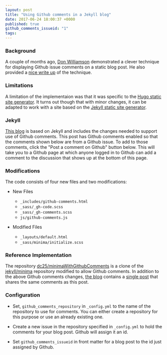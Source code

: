 ```yaml
---
layout: post
title: "Using Github comments in a Jekyll blog"
date: 2017-06-24 18:00:37 +0000
published: true
github_comments_issueid: "1"
tags:
---
```


### Background

A couple of months ago, [Don Williamson][1] demonstrated a clever technique for displaying Github issue comments on a static blog post.  He also provided a [nice write up][2] of the technique.

[1]: http://donw.io "Check out Don's blog!"
[2]: http://donw.io/post/github-comments/ "motivation and technical details"


### Limitations

A limitation of the implementaion was that it was specific to the [Hugo static site generator][hugo].  It turns out though that with minor changes, it can be adapted to work with a site based on the [Jekyll static site generator][jekyll].

[hugo]: https://gohugo.io "A Fast & Modern Static Website Engine"
[jekyll]: https://jekyllrb.com "The Jekyll site!"

### Jekyll

[This blog][myBlog] is based on Jekyll and includes the changes needed to support use of Github comments.  This post has Github comments enabled so that the comments shown below are from a Github issue.  To add to those comments, click the "Post a comment on Github" button below.  This will take you to a Github page at which anyone logged in to Github can add a comment to the discussion that shows up at the bottom of this page.  

[myBlog]: https://dc25.github.io/myBlog "Why bother?"

### Modifications

The code consists of four new files and two modifications:

* New Files
    * `_includes/github-comments.html`
    * `_sass/_gh-code.scss`
    * `_sass/_gh-comments.scss`
    * `js/github-comments.js`

* Modified Files
    * `_layouts/default.html`
    * `_sass/minima/initialize.scss`

### Reference Implementation
The repository [dc25/minimaWithGithubComments][minimaCommented] is a clone of the [jekyll/minima][minima] repository modified to allow Github comments.  In addition to the above Github comments changes, [the blog][minimaBlog] contains a [single post][minimaBlogPost] that shares the same comments as this post.   

[minimaCommented]: http://github.com/dc25/minimaWithGithubComments "github repository for minimaWithGithubComments"
[minima]: https://github.com/jekyll/minima "github repository for minima"
[minimaBlog]: https://dc25.github.io/minimaWithGithubComments "Click to see the blog"
[minimaBlogPost]: https://dc25.github.io/minimaWithGithubComments/2017/06/25/example-of-blog-post-with-github-comments.html "Click to see the post"

### Configuration

* Set, `github_comments_repository` in `_config.yml` to the name of the repository to use for comments.  You can either create a repository for this purpose or use an already existing one.

* Create a new issue in the repository specified in `_config.yml` to hold the comments for your blog post.  Github will assign it an id.  

* Set `github_comments_issueid` in front matter for a blog post to the id just assigned by Github. 

